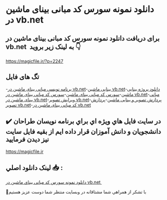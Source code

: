 # دانلود نمونه سورس کد مبانی بینای ماشین در vb.net 

## برای دریافت دانلود نمونه سورس کد مبانی بینای ماشین در vb.net  به لینک زیر بروید 👇

https://magicfile.ir/?p=2247

## تگ های فایل

-[برنامه نویسی مبانی بینای ماشین در vb.net](https://magicfile.ir/product/%d9%86%d9%85%d9%88%d9%86%d9%87%d8%b3%d9%88%d8%b1%d8%b3-%d9%88-%da%a9%d8%af-%d9%85%d8%a8%d8%a7%d9%86%db%8c-%d8%a8%db%8c%d9%86%d8%a7%db%8c-%d9%85%d8%a7%d8%b4%db%8c%d9%86-%d8%af%d8%b1-vb-net/)-[بینایی ماشین  vb.net](https://magicfile.ir/product/%d9%86%d9%85%d9%88%d9%86%d9%87%d8%b3%d9%88%d8%b1%d8%b3-%d9%88-%da%a9%d8%af-%d9%85%d8%a8%d8%a7%d9%86%db%8c-%d8%a8%db%8c%d9%86%d8%a7%db%8c-%d9%85%d8%a7%d8%b4%db%8c%d9%86-%d8%af%d8%b1-vb-net/)-[دانلود پروژه بینایی ماشین](https://magicfile.ir/product/%d9%86%d9%85%d9%88%d9%86%d9%87%d8%b3%d9%88%d8%b1%d8%b3-%d9%88-%da%a9%d8%af-%d9%85%d8%a8%d8%a7%d9%86%db%8c-%d8%a8%db%8c%d9%86%d8%a7%db%8c-%d9%85%d8%a7%d8%b4%db%8c%d9%86-%d8%af%d8%b1-vb-net/)-[سورس کد مبانی بینای ماشین](https://magicfile.ir/product/%d9%86%d9%85%d9%88%d9%86%d9%87%d8%b3%d9%88%d8%b1%d8%b3-%d9%88-%da%a9%d8%af-%d9%85%d8%a8%d8%a7%d9%86%db%8c-%d8%a8%db%8c%d9%86%d8%a7%db%8c-%d9%85%d8%a7%d8%b4%db%8c%d9%86-%d8%af%d8%b1-vb-net/)-[سورس کد مبانی بینای ماشین در vb.net](https://magicfile.ir/product/%d9%86%d9%85%d9%88%d9%86%d9%87%d8%b3%d9%88%d8%b1%d8%b3-%d9%88-%da%a9%d8%af-%d9%85%d8%a8%d8%a7%d9%86%db%8c-%d8%a8%db%8c%d9%86%d8%a7%db%8c-%d9%85%d8%a7%d8%b4%db%8c%d9%86-%d8%af%d8%b1-vb-net/)-[مبانی بینای ماشین در vb.net](https://magicfile.ir/product/%d9%86%d9%85%d9%88%d9%86%d9%87%d8%b3%d9%88%d8%b1%d8%b3-%d9%88-%da%a9%d8%af-%d9%85%d8%a8%d8%a7%d9%86%db%8c-%d8%a8%db%8c%d9%86%d8%a7%db%8c-%d9%85%d8%a7%d8%b4%db%8c%d9%86-%d8%af%d8%b1-vb-net/)-[ویرایش تصویر vb.net](https://magicfile.ir/product/%d9%86%d9%85%d9%88%d9%86%d9%87%d8%b3%d9%88%d8%b1%d8%b3-%d9%88-%da%a9%d8%af-%d9%85%d8%a8%d8%a7%d9%86%db%8c-%d8%a8%db%8c%d9%86%d8%a7%db%8c-%d9%85%d8%a7%d8%b4%db%8c%d9%86-%d8%af%d8%b1-vb-net/)-[پردازش تصویر و بینایی ماشین](https://magicfile.ir/product/%d9%86%d9%85%d9%88%d9%86%d9%87%d8%b3%d9%88%d8%b1%d8%b3-%d9%88-%da%a9%d8%af-%d9%85%d8%a8%d8%a7%d9%86%db%8c-%d8%a8%db%8c%d9%86%d8%a7%db%8c-%d9%85%d8%a7%d8%b4%db%8c%d9%86-%d8%af%d8%b1-vb-net/)-[پردازش تصویر vb.net](https://magicfile.ir/product/%d9%86%d9%85%d9%88%d9%86%d9%87%d8%b3%d9%88%d8%b1%d8%b3-%d9%88-%da%a9%d8%af-%d9%85%d8%a8%d8%a7%d9%86%db%8c-%d8%a8%db%8c%d9%86%d8%a7%db%8c-%d9%85%d8%a7%d8%b4%db%8c%d9%86-%d8%af%d8%b1-vb-net/)-[کد مبانی بینای ماشین در vb.net](https://magicfile.ir/product/%d9%86%d9%85%d9%88%d9%86%d9%87%d8%b3%d9%88%d8%b1%d8%b3-%d9%88-%da%a9%d8%af-%d9%85%d8%a8%d8%a7%d9%86%db%8c-%d8%a8%db%8c%d9%86%d8%a7%db%8c-%d9%85%d8%a7%d8%b4%db%8c%d9%86-%d8%af%d8%b1-vb-net/)

## ✔️ در سايت فايل هاي ويژه اي براي برنامه نويسان طراحان دانشجويان و دانش آموزان قرار داده ايم از بقيه فايل سايت نيز ديدن فرماييد

https://magicfile.ir


## لينک دانلود اصلي 📥 :

[دانلود نمونه سورس کد مبانی بینای ماشین در vb.net ](https://magicfile.ir/product/%d9%86%d9%85%d9%88%d9%86%d9%87%d8%b3%d9%88%d8%b1%d8%b3-%d9%88-%da%a9%d8%af-%d9%85%d8%a8%d8%a7%d9%86%db%8c-%d8%a8%db%8c%d9%86%d8%a7%db%8c-%d9%85%d8%a7%d8%b4%db%8c%d9%86-%d8%af%d8%b1-vb-net/) 


🙏با تشکر از همراهي شما مشتاقانه در وبسایت منتظر شما دوست عزیز هستیم

